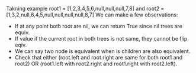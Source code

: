 Takning example root1 = [1,2,3,4,5,6,null,null,null,7,8] and root2 = [1,3,2,null,6,4,5,null,null,null,null,8,7]
We can make a few observations:
- If at any point both root are nil, we can return True since nil trees are equiv.
- If value if the current root in both trees is not same, they cannot be flip eqiv.
- We can say two node is equivalent when is children are also equivalent.
- Check that either (root.left and root.right are same for both root1 and root2) OR (root1.left with root2.right and root1.right with root2.left).